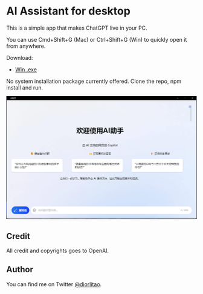 # AI Assistant for desktop

This is a simple app that makes ChatGPT live in your PC.

You can use Cmd+Shift+G (Mac) or Ctrl+Shift+G (Win) to quickly open it from anywhere.

Download:

- [Win .exe](https://github.com/diorlitao/ai-assistant/releases/download/v0.0.9/ai-assistant-0.0.9.exe)

No system installation package currently offered. Clone the repo, npm install and run.

<p align="center">
  <img src="./images/screenshot.png" width="900">
</p>

## Credit

All credit and copyrights goes to OpenAI.

## Author

You can find me on Twitter [@diorlitao](https://twitter.com/diorlitao).
